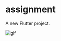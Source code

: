 # assignment

A new Flutter project.

![gif](https://user-images.githubusercontent.com/76100279/224552155-69b9708d-d25e-4347-ab34-38f34df7a271.gif)
